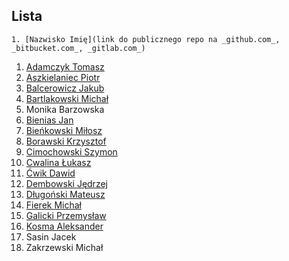 ## Lista

```
1. [Nazwisko Imię](link do publicznego repo na _github.com_, _bitbucket.com_, _gitlab.com_)
```

1. [Adamczyk Tomasz](https://github.com/tadamczyk/LabC_II)
1. [Aszkielaniec Piotr](https://github.com/readher/LabInf2016)
1. [Balcerowicz Jakub](https://github.com/JakubBalcerowicz/labc2016.git)
1. [Bartlakowski Michał](https://github.com/Em-jey/JProg.git)
1. Monika Barzowska
1. [Bienias Jan](https://github.com/Hergroth/C)
1. [Bieńkowski Miłosz](https://github.com/milekb/Laboratorium-2016-2017.git)
1. [Borawski Krzysztof](https://github.com/Msegun/labc01.git)
1. [Cimochowski Szymon](https://github.com/realokers/Laboratorium2016.git)
1. [Cwalina Łukasz](https://github.com/lcwalina/JProg)
1. [Ćwik Dawid](https://github.com/dcwik96/labc.git)
1. [Dembowski Jędrzej](https://github.com/jentszej/RepDoJezProg)
1. [Długoński Mateusz](https://github.com/mdlugonski/jp)
1. [Fierek Michał](https://github.com/mfierek2/labcx)
1. [Galicki Przemysław](https://github.com/jampapuga/jpcGalicki)
1. [Kosma Aleksander](https://github.com/olekkosma/Lab2016)
1. Sasin Jacek
1. Zakrzewski Michał
